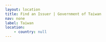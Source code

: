 ```yaml
---
layout: location
title: Find an Issuer | Government of Taiwan
nav: none
label: Taiwan
location:
    - country: null
---
```

